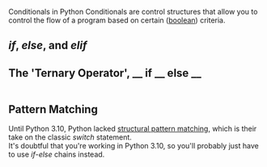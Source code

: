 Conditionals in Python
Conditionals are control structures that allow you to control the flow of a program based on certain ([boolean](https://realpython.com/python-boolean/)) criteria. <br />

## _if_, _else_, and _elif_

## The 'Ternary Operator', \_\_ if \_\_ else \_\_

```Python

```

## Pattern Matching
Until Python 3.10, Python lacked [structural pattern matching](https://www.python.org/dev/peps/pep-0636/), which is their take on the classic _switch_ statement. <br />
It's doubtful that you're working in Python 3.10, so you'll probably just have to use _if_-_else_ chains instead.
